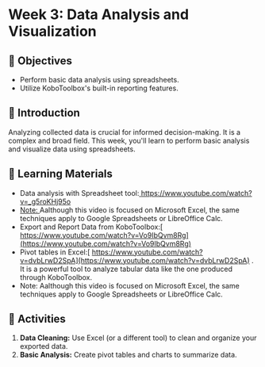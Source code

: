 # Week 3: Data Analysis and Visualization

## **🎯 Objectives**

* Perform basic data analysis using spreadsheets.
* Utilize KoboToolbox's built-in reporting features.

## **📘 Introduction**

Analyzing collected data is crucial for informed decision-making. It is a complex and broad field. This week, you'll learn to perform basic analysis and visualize data using spreadsheets.

## **📄 Learning Materials**

* Data analysis with Spreadsheet tool:[ https://www.youtube.com/watch?v=_g5roKHj95o ](https://www.youtube.com/watch?v=_g5roKHj95o)
* [Note: ](https://www.youtube.com/watch?v=_g5roKHj95o)Aalthough this video is focused on Microsoft Excel, the same techniques apply to Google Spreadsheets or LibreOffice Calc.
* Export and Report Data from KoboToolbox:[ https://www.youtube.com/watch?v=Vo9IbQvm8Rg](https://www.youtube.com/watch?v=Vo9IbQvm8Rg)
* Pivot tables in Excel:[ https://www.youtube.com/watch?v=dvbLrwD2SpA](https://www.youtube.com/watch?v=dvbLrwD2SpA) . It is a powerful tool to analyze tabular data like the one produced through KoboToolbox. 
* Note: Aalthough this video is focused on Microsoft Excel, the same techniques apply to Google Spreadsheets or LibreOffice Calc.

## **📝 Activities**

1. **Data Cleaning:** Use Excel (or a different tool) to clean and organize your exported data.
2. **Basic Analysis:** Create pivot tables and charts to summarize data.